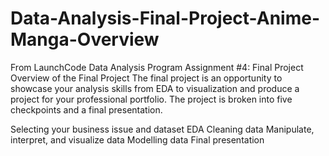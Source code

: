 # Data-Analysis-Final-Project-Anime-Manga-Overview
From LaunchCode Data Analysis Program
Assignment #4: Final Project
Overview of the Final Project
The final project is an opportunity to showcase your analysis skills from EDA to visualization and produce a project for your professional portfolio. The project is broken into five checkpoints and a final presentation.

Selecting your business issue and dataset
EDA
Cleaning data
Manipulate, interpret, and visualize data
Modelling data
Final presentation

